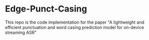 # Edge-Punct-Casing
This repo is the code implementation for the paper "A lightweight and efficient punctuation and word casing prediction model for on-device streaming ASR"
